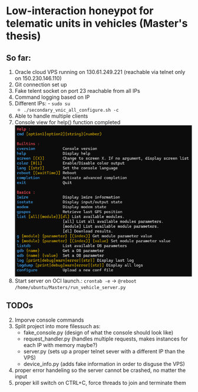 # Low-interaction honeypot for telematic units in vehicles (Master's thesis)

## So far:
1) Oracle cloud VPS running on 130.61.249.221 (reachable via telnet only on 150.230.146.110)
2) Git connection set up
4) Fake telent socket on port 23 reachable from all IPs
5) Command logging based on IP
6) Different IPs:
        - `sudo su`
	- `./secondary_vnic_all_configure.sh -c`   
7) Able to handle multiple clients
8) Console view for help() function completed ![console](pics/telnet_console_view.png) 
9) Start server on OCI launch.:
	`crontab -e` -> `@reboot /home/ubuntu/Masters/run_vehicle_server.py`

## TODOs 
2) Imporve console commands
3) Split project into more filessuch as:
   - fake_console.py (design of what the console should look like)
   - request_handler.py (handles multiple requests, makes instances for each IP with memory maybe?)
   - server.py (sets up a proper telnet sever with a different IP than the VPS)
   - device_info.py (adds fake information in order to disguse the VPS) 
4) proper error handeling so the server cannot be crashed, no matter the input
5) proper kill switch on CTRL+C, force threads to join and terminate them
